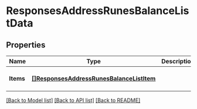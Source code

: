# ResponsesAddressRunesBalanceListData

## Properties
Name | Type | Description | Notes
------------ | ------------- | ------------- | -------------
**Items** | [**[]ResponsesAddressRunesBalanceListItem**](responses.AddressRunesBalanceListItem.md) |  | [optional] [default to null]

[[Back to Model list]](../README.md#documentation-for-models) [[Back to API list]](../README.md#documentation-for-api-endpoints) [[Back to README]](../README.md)


